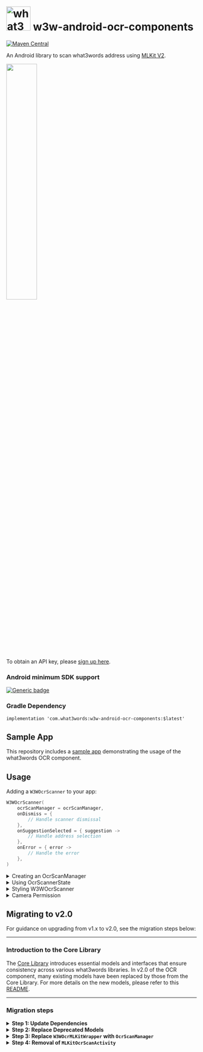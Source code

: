 # <img src="https://what3words.com/assets/images/w3w_square_red.png" width="64" height="64" alt="what3words">&nbsp;w3w-android-ocr-components

[![Maven Central](https://img.shields.io/maven-central/v/com.what3words/w3w-android-ocr-components.svg?label=Maven%20Central)](https://search.maven.org/search?q=g:%22com.what3words%22%20AND%20a:%22w3w-android-ocr-components%22)

An Android library to scan what3words address using [MLKit V2](https://developers.google.com/ml-kit/vision/text-recognition/v2/android).

<img src="https://github.com/what3words/w3w-android-ocr-components/blob/main/assets/ocr-component-demo.gif" width=40% height=40%>

To obtain an API key, please [sign up here](https://what3words.com/select-plan).

### Android minimum SDK support
[![Generic badge](https://img.shields.io/badge/minSdk-24-green.svg)](https://developer.android.com/about/versions/marshmallow/android-7.0/)

### Gradle Dependency
```
implementation 'com.what3words:w3w-android-ocr-components:$latest'
```

## Sample App

This repository includes a [sample app](https://github.com/what3words/w3w-android-samples/tree/main/ocr-sample) demonstrating the usage of the what3words OCR component.

## Usage

Adding a `W3WOcrScanner` to your app:

```kotlin
W3WOcrScanner(
    ocrScanManager = ocrScanManager,
    onDismiss = {
        // Handle scanner dismissal
    },
    onSuggestionSelected = { suggestion ->
        // Handle address selection
    },
    onError = { error ->
        // Handle the error
    },
)
```


<details>
  <summary>Creating an OcrScanManager</summary>

OcrScanManager encapsulates the scanner’s state and logic leveraging `W3WImageDataSource` and `W3WTextDataSource` for scanning and validating addresses.

```kotlin
val w3WImageDataSource = W3WMLKitImageDataSource.create(
    context = context,
    recognizerOptions = TextRecognizerOptionsInterface.LATIN
)

val w3WTextDataSource = W3WApiTextDataSource.create(context, W3W_API_KEY)

val ocrScanManager = rememberOcrScanManager(
    w3wImageDataSource = w3WImageDataSource,
    w3wTextDataSource = w3WTextDataSource,
)

```
**Setup Options**

One of the significant enhancements in v2.0 is the flexibility to choose and configure different data sources for the OCR component.

- **Online Setup**: Use MLKit for scanning and W3WApiTextDataSource for online validation.
- **Offline Setup**: Replace W3WMLKitImageDataSource with W3WTesseractImageDataSource for offline scanning and W3WSdkTextDataSource for offline validation.
> (Offline setup requires additional licensing; contact us for details.)
</details>

<details>
 <summary>Using OcrScannerState</summary>

If you prefer more control over the scanner's state, you can use `OcrScannerState` directly, instead of using `OcrScanManager`. This allows you to manage the state externally and integrate the component into your existing architecture.

#### Example Usage
```kotlin
val ocrScannerState = remember { OcrScannerState() }

W3WOcrScanner(
    ocrScannerState = ocrScannerState,
    onError = { error ->
        // Handle the error
    },
    onDismiss = {
        // Handle scanner dismissal
    },
    onFrameCaptured = { image ->
        // Scanner has captured a frame, you will need to implement your functions to detect the what3words addresses in the frame and then update the ocrScannerState

        CompletableDeferred<Unit>().apply {
            // Signal completion when processing is done
            complete(Unit)
        }
    },
    onSuggestionSelected = { suggestion ->
        // Handle address selection
    },
)
```

#### Feature Comparison: OcrScanManager vs. OcrScannerState
| Feature/Aspect                | **OcrScanManager**                                              | **OcrScannerState**                                       |
|-------------------------------|-----------------------------------------------------------------|----------------------------------------------------------|
| **Ease of Use**               | Encapsulates scanner state and logic easier to use out of the box. | Provides more granular control but requires extra setup. |
| **State Management**          | Internal state management is ideal for simple integrations.      | External state management is better for complex apps.      |
| **Customizability**           | Limited to predefined functionalities.                         | High, allows deep customization and integration.         |
| **Use Case**                  | Quick implementation without managing internal details.        | Advanced use cases needing dynamic or external control.  |
| **Flexibility**               | Limited flexibility.        

</details>

<details>
  <summary>Styling W3WOcrScanner</summary>

You can customise the appearance of the `W3WOcrScanner` by providing parameters for strings, colours, and text styles.

```kotlin
W3WOcrScanner(
    ...
    scannerStrings = W3WOcrScannerDefaults.defaultStrings(
        scanStateFoundTitle = stringResource(id = R.string.scan_state_found),
    ),
    scannerColors = W3WOcrScannerDefaults.defaultColors(
        bottomDrawerBackground = W3WTheme.colors.background
    ),
    scannerTextStyles = W3WOcrScannerDefaults.defaultTextStyles(
        stateTextStyle = W3WTheme.typography.headline
    ),
    suggestionColors = SuggestionWhat3wordsDefaults.defaultColors(
        background = W3WTheme.colors.background
    ),
    suggestionTextStyles = SuggestionWhat3wordsDefaults.defaultTextStyles(
        wordsTextStyle = W3WTheme.typography.headline
    )
)
```

</details>

<details>
  <summary>Camera Permission</summary>

The OCR component requires camera permission to function. Add the following permission to your app’s `AndroidManifest.xml` file:

```xml
<uses-permission android:name="android.permission.CAMERA" />
```

</details>

## Migrating to v2.0

For guidance on upgrading from v1.x to v2.0, see the migration steps below:

---

### Introduction to the Core Library

The [Core Library](https://github.com/what3words/w3w-core-library) introduces essential models and interfaces that ensure consistency across various what3words libraries. In v2.0 of the OCR component, many existing models have been replaced by those from the Core Library. For more details on the new models, please refer to this [README](https://github.com/what3words/w3w-android-wrapper?tab=readme-ov-file#introduce-of-the-core-library).

---

### Migration steps

<details>
  <summary><b>Step 1: Update Dependencies</b></summary>

Update your app's dependencies to use the latest version of the what3words OCR components:

```gradle
implementation 'com.what3words:w3w-android-ocr-components:$latest'
```

Ensure your build file is synced and the dependencies are updated to avoid conflicts.

</details>

<details> 
    <summary><b>Step 2: Replace Deprecated Models</b></summary>

In v2.0, many models from v1.x have been deprecated in favour of the new models provided by the Core Library. Unfortunately, there is no automated process for this migration. You'll need to manually replace the old models with their counterparts from the Core Library.

</details>

<details>
    <summary><b>Step 3: Replace <code>W3WOcrMLKitWrapper</code> with <code>OcrScanManager</code></b></summary>

In v1.x, you may have used the following setup:

```kotlin
val dataProvider = What3WordsV3(W3W_API_KEY, context)
ocrWrapper = W3WOcrMLKitWrapper(context, textRecognizer)

W3WOcrScanner(
    ocrWrapper,
    dataProvider = dataProvider,
    ....
) 
```

In v2.0, this has been simplified with the introduction of OcrScanManager. Here’s the updated implementation:

```kotlin
val w3WImageDataSource = W3WMLKitImageDataSource.create(
    context = context,
    recognizerOptions = TextRecognizerOptionsInterface.LATIN
)

val w3WTextDataSource = W3WApiTextDataSource.create(context, W3W_API_KEY)

val ocrScanManager = rememberOcrScanManager(
    w3wImageDataSource = w3WImageDataSource,
    w3wTextDataSource = w3WTextDataSource,
)

W3WOcrScanner(
    ocrScanManager = ocrScanManager,
    ...
)
```

The OcrScanManager encapsulates scanning logic and state management, providing a more streamlined API.

</details>

<details>
    <summary><b>Step 4: Removal of <code>MLKitOcrScanActivity</code></b></summary>

MLKitOcrScanActivity has been deprecated. For standalone activity support, leverage Jetpack Compose interoperability. Learn more in [this tutorial](https://developer.android.com/develop/ui/compose/migrate/interoperability-apis/compose-in-views).
</details>
